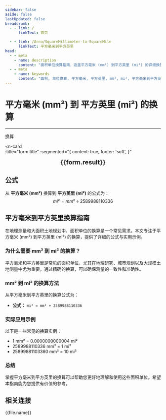 ```yaml
---
sidebar: false
aside: false
lastUpdated: false
breadcrumb:
  - - link: /
      linkText: 首页

  - - link: /Area/SquareMillimeter-to-SquareMile
      linkText: 平方毫米到平方英里
head:
  - - meta
    - name: description
      content: "面积单位换算指南，涵盖平方毫米 (mm²) 到平方英里 (mi²) 的详细换算公式与说明。"
  - - meta
    - name: keywords
      content: "面积, 单位换算, 平方毫米, 平方英里, mm², mi², 平方毫米到平方英里, 面积换算指南, 平方毫米换算平方英里, 平方毫米到平方英里, 平方英里换算, 平方毫米转平方英里, 平方英里计算, 大面积换算, 地理面积测量, 平方毫米符号, 平方英里符号, 面积单位对照, 平方毫米换算表, 平方英里换算公式, 面积转换工具, 平方毫米计算, 平方英里计算器, 面积换算公式, 地理测量单位, 国际面积标准, 科学计算面积, 平方毫米到平方英里公式, 平方英里面积计算, 面积单位转换, 地图测量单位, 土地规划面积, 平方毫米平方英里对照表, 面积计算工具, 国际地理单位"
---
```

# 平方毫米 (mm²) 到 平方英里 (mi²) 的换算
---
<script setup>
import { onMounted, reactive, inject, ref } from 'vue'
import { NButton, NForm, NFormItem, NInput, NInputNumber, NSelect, NCard, useMessage,NGrid ,NGi } from 'naive-ui'
import { defineClientComponent } from 'vitepress'
import { Area } from '../files';
const seoKey = [
  '平方毫米换算平方英里',
  '平方毫米到平方英里',
  '平方英里换算',
  '面积单位换算',
  '平方毫米转平方英里',
  '平方英里计算',
  '大面积换算',
  '地理面积测量',
  '平方毫米符号',
  '平方英里符号',
  '面积单位对照',
  '平方毫米换算表',
  '平方英里换算公式',
  '面积转换工具',
  '平方毫米计算',
  '平方英里计算器',
  '面积换算公式',
  '地理测量单位',
  '国际面积标准',
  '科学计算面积',
  '平方毫米到平方英里公式',
  '平方英里面积计算',
  '面积单位转换',
  '地图测量单位',
  '土地规划面积',
  '平方毫米平方英里对照表',
  '面积计算工具',
  '国际地理单位'
]
const convert = inject('convert')

const form = reactive({
  number: null,
  result: '',
  title: '平方毫米 (mm²) 到平方英里 (mi²) 的换算',
})

const convertHandler = () => {
  if (form.number !== null && !isNaN(form.number)) {
    const convertedValue = parseFloat(form.number) / 2589988110336
    form.result = `${form.number}mm² = ${convertedValue.toFixed(12)}mi²`
  } else {
    form.result = '请输入有效的数值。'
  }
}
</script>

<n-form size="large" :model="form">
  <n-form-item label="平方毫米 (mm²)">
    <n-input-number v-model:value="form.number" placeholder="输入平方毫米" style="width: 100%" />
  </n-form-item>
  <n-form-item>
    <n-button type="info" @click="convertHandler" block>换算</n-button>
  </n-form-item>
</n-form>

<n-card  
  :title="form.title"
  :segmented="{
    content: true,
    footer: 'soft',
  }"
>
  <div  style="text-align:center;font-size:20px;">
    <strong>{{form.result}}</strong>
  </div>
    <template #footer>
    <div>
      <span v-for="item of seoKey">{{item}}，</span>
    </div>
  </template>
</n-card>

## 公式

从 **平方毫米 (mm²)** 换算到 **平方英里 (mi²)** 的公式为：
$$ mi² = mm² \div 2589988110336 $$

## 平方毫米到平方英里换算指南

在地理测量和大面积土地规划中，面积单位的换算是一个常见需求。本文专注于平方毫米 (mm²) 到平方英里 (mi²) 的换算，提供了详细的公式与实用示例。

### 为什么需要 mm² 到 mi² 的换算？

平方毫米和平方英里是常见的面积单位，尤其在地理研究、城市规划以及大规模土地测量中尤为重要。通过精确的换算，可以确保测量的一致性和准确性。

### mm² 到 mi² 的换算方法

从平方毫米到平方英里的换算公式为：

- **公式：** `mi² = mm² ÷ 2589988110336`

### 实际应用示例

以下是一些常见的换算实例：

- 1 mm² = 0.0000000000004 mi²
- 2589988110336 mm² = 1 mi²
- 25899881103360 mm² = 10 mi²

### 总结

掌握平方毫米到平方英里的换算可以帮助您更好地理解和使用这些面积单位。希望本指南能为您提供有价值的参考。

## 相关连接
<n-grid x-gap="12" :cols="2">
  <n-gi v-for="(file, index) in Area" :key="index">
    <n-button
      text
      tag="a"
      :href="file.path"
      type="info"
    >
      {{file.name}}
    </n-button>
  </n-gi>
</n-grid>